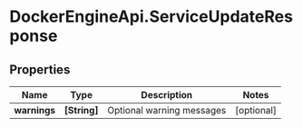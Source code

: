 # DockerEngineApi.ServiceUpdateResponse

## Properties
Name | Type | Description | Notes
------------ | ------------- | ------------- | -------------
**warnings** | **[String]** | Optional warning messages | [optional] 


